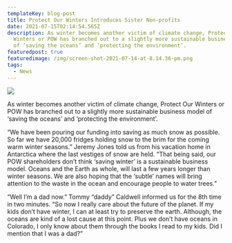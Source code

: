 ```yaml
---
templateKey: blog-post
title: Protect Our Winters Introduces Sister Non-profits
date: 2021-07-15T02:14:54.565Z
description: As winter becomes another victim of climate change, Protect Our
  Winters or POW has branched out to a slightly more sustainable business model
  of ‘saving the oceans’ and ‘protecting the environment’.
featuredpost: true
featuredimage: /img/screen-shot-2021-07-14-at-8.14.36-pm.png
tags:
  - News
---
```

![](/img/screen-shot-2021-07-14-at-8.14.36-pm.png)

As winter becomes another victim of climate change, Protect Our Winters or POW has branched out to a slightly more sustainable business model of ‘saving the oceans’ and ‘protecting the environment’.



“We have been pouring our funding into saving as much snow as possible. So far we have 20,000 fridges holding snow to the brim for the coming warm winter seasons.” Jeremy Jones told us from his vacation home in Antarctica where the last vestiges of snow are held. “That being said, our POW shareholders don’t think ‘saving winter’ is a sustainable business model. Oceans and the Earth as whole, will last a few years longer than winter seasons. We are also hoping that the ‘subtle’ names will bring attention to the waste in the ocean and encourage people to water trees.”



“Well I’m a dad now.” Tommy “daddy” Caldwell informed us for the 8th time in two minutes. “So now I really care about the future of the planet. If my kids don’t have winter, I can at least try to preserve the earth. Although, the oceans are kind of a lost cause at this point. Plus we don’t have oceans in Colorado, I only know about them through the books I read to my kids. Did I mention that I was a dad?”